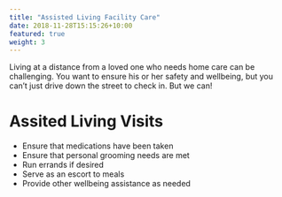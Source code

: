 ```yaml
---
title: "Assisted Living Facility Care"
date: 2018-11-28T15:15:26+10:00
featured: true
weight: 3
---
```


Living at a distance from a loved one who needs home care can be challenging. You want to ensure his or her safety and wellbeing, but you can’t just drive down the street to check in. But we can!

# Assited Living Visits

- Ensure that medications have been taken
- Ensure that personal grooming needs are met
- Run errands if desired
- Serve as an escort to meals
- Provide other wellbeing assistance as needed
